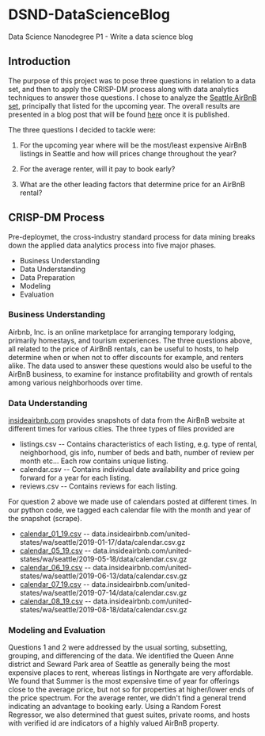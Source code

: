 # DSND-DataScienceBlog
Data Science Nanodegree P1 - Write a data science blog 

## Introduction
The purpose of this project was to pose three questions in relation to a data set, and then to apply the CRISP-DM process along with data analytics techniques to answer those questions. I chose to analyze the [Seattle AirBnB set](http://www.insideairbnb.com/get-the-data.html), principally that listed for the upcoming year. The overall results are presented in a blog post that will be found [here](https://www.udacity.com) once it is published.

The three questions I decided to tackle were:

1) For the upcoming year where will be the most/least expensive AirBnB listings in Seattle and how will prices change throughout the year?

2) For the average renter, will it pay to book early?

3) What are the other leading factors that determine price for an AirBnB rental?

## CRISP-DM Process
Pre-deploymet, the cross-industry standard process for data mining breaks down the applied data analytics process into five major phases.


  *  Business Understanding
  *  Data Understanding
  *  Data Preparation
  *  Modeling
  *  Evaluation

###  Business Understanding

Airbnb, Inc. is an online marketplace for arranging temporary lodging, primarily homestays, and tourism experiences.
The three questions above, all related to the price of AirBnB rentals, can be useful to hosts, to help determine when or when not to offer discounts for example, and renters alike. The data used to answer these questions would also be useful to the AirBnB business, to examine for instance profitability and growth of rentals among various neighborhoods over time.

### Data Understanding

[insideairbnb.com](http://www.insideairbnb.com/get-the-data.html) provides snapshots of data from the AirBnB website at different times for various cities. 
The three types of files provided are

  * listings.csv -- Contains characteristics of each listing, e.g. type of rental, neighborhood, gis info, number of beds and bath, number of review per month etc... Each row contains unique listing.
  * calendar.csv -- Contains individual date availability and price going forward for a year for each listing.
  * reviews.csv  -- Contains reviews for each listing.
  
For question 2 above we made use of calendars posted at different times. In our python code, we tagged each calendar file with the month and year of the snapshot (scrape). 

  * [calendar_01_19.csv](http://data.insideairbnb.com/united-states/wa/seattle/2019-01-17/data/calendar.csv.gz) -- data.insideairbnb.com/united-states/wa/seattle/2019-01-17/data/calendar.csv.gz 
  * [calendar_05_19.csv](http://data.insideairbnb.com/united-states/wa/seattle/2019-05-18/data/calendar.csv.gz) -- data.insideairbnb.com/united-states/wa/seattle/2019-05-18/data/calendar.csv.gz
  * [calendar_06_19.csv](http://data.insideairbnb.com/united-states/wa/seattle/2019-06-13/data/calendar.csv.gz) -- data.insideairbnb.com/united-states/wa/seattle/2019-06-13/data/calendar.csv.gz 
  * [calendar_07_19.csv](http://data.insideairbnb.com/united-states/wa/seattle/2019-07-14/data/calendar.csv.gz) -- data.insideairbnb.com/united-states/wa/seattle/2019-07-14/data/calendar.csv.gz
  * [calendar_08_19.csv](http://data.insideairbnb.com/united-states/wa/seattle/2019-08-18/data/calendar.csv.gz) -- data.insideairbnb.com/united-states/wa/seattle/2019-08-18/data/calendar.csv.gz
  

### Modeling and Evaluation 

Questions 1 and 2 were addressed by the usual sorting, subsetting, grouping, and differencing of the data. We identified
the Queen Anne district and Seward Park area of Seattle as generally being the most expensive places to rent, whereas listings in Northgate are very affordable. We found that Summer is the most expensive time of year for offerings close to the average price, but not so for properties at higher/lower ends of the price spectrum. For the average renter, we didn't find a general trend indicating an advantage to booking early. Using a Random Forest Regressor, we also determined that guest suites, private rooms, and hosts with verified id are indicators of a highly valued AirBnB property. 


